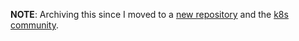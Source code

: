 **NOTE**: Archiving this since I moved to a [new repository](https://github.com/k8s-at-home/pod-gateway) and the [k8s community](https://github.com/k8s-at-home).
